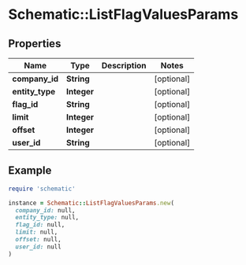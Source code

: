 # Schematic::ListFlagValuesParams

## Properties

| Name | Type | Description | Notes |
| ---- | ---- | ----------- | ----- |
| **company_id** | **String** |  | [optional] |
| **entity_type** | **Integer** |  | [optional] |
| **flag_id** | **String** |  | [optional] |
| **limit** | **Integer** |  | [optional] |
| **offset** | **Integer** |  | [optional] |
| **user_id** | **String** |  | [optional] |

## Example

```ruby
require 'schematic'

instance = Schematic::ListFlagValuesParams.new(
  company_id: null,
  entity_type: null,
  flag_id: null,
  limit: null,
  offset: null,
  user_id: null
)
```

